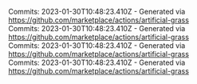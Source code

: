 Commits: 2023-01-30T10:48:23.410Z - Generated via https://github.com/marketplace/actions/artificial-grass
<br>
Commits: 2023-01-30T10:48:23.410Z - Generated via https://github.com/marketplace/actions/artificial-grass
<br>
Commits: 2023-01-30T10:48:23.410Z - Generated via https://github.com/marketplace/actions/artificial-grass
<br>
Commits: 2023-01-30T10:48:23.410Z - Generated via https://github.com/marketplace/actions/artificial-grass
<br>

